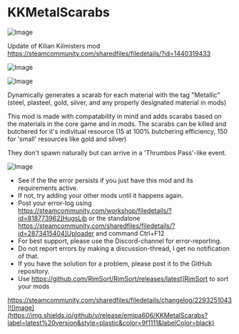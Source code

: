 # KKMetalScarabs

![Image](https://i.imgur.com/buuPQel.png)

Update of Kilian Kilmisters mod
https://steamcommunity.com/sharedfiles/filedetails/?id=1440319433

![Image](https://i.imgur.com/pufA0kM.png)

	
![Image](https://i.imgur.com/Z4GOv8H.png)

Dynamically generates a scarab for each material with the tag "Metallic"
(steel, plasteel, gold, silver, and any properly designated material in mods)

This mod is made with compatability in mind and adds scarabs based on the materials in the core game and in mods.
The scarabs can be killed and butchered for it's indivitual resource (15 at 100% butchering efficiency, 150 for 'small' resources like gold and silver)

They don't spawn naturally but can arrive in a 'Thrumbos Pass'-like event.

![Image](https://i.imgur.com/PwoNOj4.png)



-  See if the the error persists if you just have this mod and its requirements active.
-  If not, try adding your other mods until it happens again.
-  Post your error-log using https://steamcommunity.com/workshop/filedetails/?id=818773962]HugsLib or the standalone https://steamcommunity.com/sharedfiles/filedetails/?id=2873415404]Uploader and command Ctrl+F12
-  For best support, please use the Discord-channel for error-reporting.
-  Do not report errors by making a discussion-thread, I get no notification of that.
-  If you have the solution for a problem, please post it to the GitHub repository.
-  Use https://github.com/RimSort/RimSort/releases/latest]RimSort to sort your mods



https://steamcommunity.com/sharedfiles/filedetails/changelog/2293251043]![Image](https://img.shields.io/github/v/release/emipa606/KKMetalScarabs?label=latest%20version&style=plastic&color=9f1111&labelColor=black)

